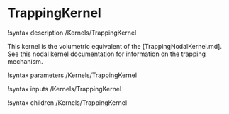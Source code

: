 # TrappingKernel

!syntax description /Kernels/TrappingKernel

This kernel is the volumetric equivalent of the [TrappingNodalKernel.md]. See this nodal
kernel documentation for information on the trapping mechanism.

!syntax parameters /Kernels/TrappingKernel

!syntax inputs /Kernels/TrappingKernel

!syntax children /Kernels/TrappingKernel
